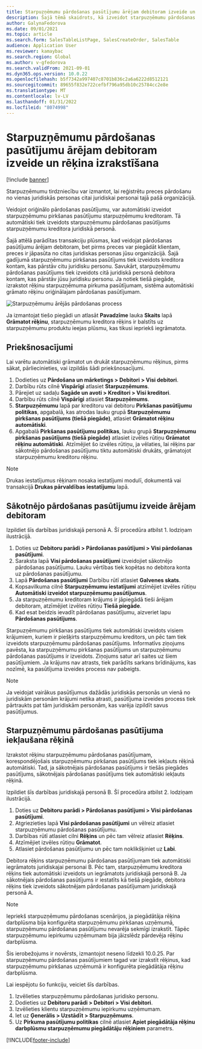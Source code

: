 ```yaml
---
title: Starpuzņēmumu pārdošanas pasūtījumu ārējam debitoram izveide un rēķina izrakstīšana
description: Šajā tēmā skaidrots, kā izveidot starpuzņēmumu pārdošanas pasūtījumu un izrakstīt rēķinu ārējam debitoram
author: GalynaFedorova
ms.date: 09/01/2021
ms.topic: article
ms.search.form: SalesTableListPage, SalesCreateOrder, SalesTable
audience: Application User
ms.reviewer: kamaybac
ms.search.region: Global
ms.author: v-gfedorova
ms.search.validFrom: 2021-09-01
ms.dyn365.ops.version: 10.0.22
ms.openlocfilehash: b5f7342a997407c8701b836c2a6a6222d8512121
ms.sourcegitcommit: 89655f832e722cefbf796a95db10c25784cc2e8e
ms.translationtype: MT
ms.contentlocale: lv-LV
ms.lasthandoff: 01/31/2022
ms.locfileid: "8074998"
---
```

# <a name="create-and-invoice-an-intercompany-sales-order-for-an-external-customer"></a>Starpuzņēmumu pārdošanas pasūtījumu ārējam debitoram izveide un rēķina izrakstīšana

[!include [banner](../../includes/banner.md)]

Starpuzņēmumu tirdzniecību var izmantot, lai reģistrētu preces pārdošanu no vienas juridiskās personas citai juridiskai personai tajā pašā organizācijā.

Veidojot oriģinālo pārdošanas pasūtījumu, var automātiski izveidot starpuzņēmumu pirkšanas pasūtījumu starpuzņēmumu kreditoram. Tā automātiski tiek izveidots starpuzņēmumu pārdošanas pasūtījums starpuzņēmumu kreditora juridiskā personā.

Šajā attēlā parādītas transakciju plūsmas, kad veidojat pārdošanas pasūtījumu ārējam debitoram, bet pirms preces var piegādāt klientam, preces ir jāpasūta no citas juridiskas personas jūsu organizācijā. Šajā gadījumā starpuzņēmumu pirkšanas pasūtījums tiek izveidots kreditora kontam, kas pārstāv citu juridisku personu. Savukārt, starpuzņēmumu pārdošanas pasūtījums tiek izveidots citā juridiskā personā debitora kontam, kas pārstāv jūsu juridisku personu. Ja notiek tiešā piegāde, izrakstot rēķinu starpuzņēmuma pirkuma pasūtījumam, sistēma automātiski grāmato rēķinu oriģinālajam pārdošanas pasūtījumam.

![Starpuzņēmumu ārējās pārdošanas process](media/intercompanyexternalsalesprocess.png)

Ja izmantojat tiešo piegādi un atlasāt **Pavadzīme** lauka **Skaits** lapā **Grāmatot rēķinu**, starpuzņēmumu kreditora rēķins ir balstīts uz starpuzņēmumu produktu ieejas plūsmu, kas tikusi iepriekš iegrāmatota.

## <a name="prerequisites"></a>Priekšnosacījumi

Lai varētu automātiski grāmatot un drukāt starpuzņēmumu rēķinus, pirms sākat, pārliecinieties, vai izpildās šādi priekšnosacījumi.

1. Dodieties uz **Pārdošana un mārketings \> Debitori \> Visi debitori**.
1. Darbību rūts cilnē **Vispārīgi** atlasiet **Starpuzņēmums**.
1. Pārejiet uz sadaļu **Sagāde un avoti \> Kreditori \> Visi kreditori**.
1. Darbību rūts cilnē **Vispārīgi** atlasiet **Starpuzņēmums**.
1. **Starpuzņēmumu** lapā par kreditoru vai debitoru **Pirkšanas pasūtījumu politikas**, apgabalā, kas atrodas lauku grupā **Starpuzņēmumu pirkšanas pasūtījums (tiešā piegāde)**, atlasiet **Grāmatot rēķinu automātiski**.
1. Apgabalā **Pirkšanas pasūtījumu politikas**, lauku grupā **Starpuzņēmumu pirkšanas pasūtījums (tiešā piegāde)** atlasiet izvēles rūtiņu **Grāmatot rēķinu automātiski**. Atzīmējiet šo izvēles rūtiņu, ja vēlaties, lai rēķins par sākotnējo pārdošanas pasūtījumu tiktu automātiski drukāts, grāmatojot starpuzņēmumu kreditoru rēķinu.

> [!NOTE]
> Drukas iestatījumus rēķinam nosaka iestatījumi modulī, dokumentā vai transakcijā **Drukas pārvaldības iestatījumu** lapā.

## <a name="create-an-original-sales-order-for-an-external-customer"></a>Sākotnējo pārdošanas pasūtījumu izveide ārējam debitoram

Izpildiet šīs darbības juridiskajā personā A. Šī procedūra atbilst 1. lodziņam ilustrācijā.

1. Doties uz **Debitoru parādi \> Pārdošanas pasūtījumi \> Visi pārdošanas pasūtījumi**.
1. Saraksta lapā **Visi pārdošanas pasūtījumi** izveidojiet sākotnējo pārdošanas pasūtījumu. Lauku vērtības tiek kopētas no debitora konta uz pārdošanas pasūtījumu.
1. Lapā **Pārdošanas pasūtījumi** Darbību rūtī atlasiet **Galvenes skats**.
1. Kopsavilkuma cilnē **Starpuzņēmumu iestatījumi** atzīmējiet izvēles rūtiņu **Automātiski izveidot starpuzņēmumu pasūtījumus**.
1. Ja starpuzņēmumu kreditoram krājums ir jāpiegādā tieši ārējam debitoram, atzīmējiet izvēles rūtiņu **Tiešā piegāde**.
1. Kad esat beidzis ievadīt pārdošanas pasūtījumu, aizveriet lapu **Pārdošanas pasūtījums**.

Starpuzņēmumu pirkšanas pasūtījums tiek automātiski izveidots visiem krājumiem, kuriem ir piešķirts starpuzņēmumu kreditors, un pēc tam tiek izveidots starpuzņēmumu pārdošanas pasūtījums. Informatīvs ziņojums pavēsta, ka starpuzņēmumu pirkšanas pasūtījums un starpuzņēmumu pārdošanas pasūtījums ir izveidots. Ziņojums satur arī saites uz šiem pasūtījumiem. Ja krājums nav atrasts, tiek parādīts sarkans brīdinājums, kas nozīmē, ka pasūtījuma izveides process nav pabeigts.

> [!NOTE]
> Ja veidojat vairākus pasūtījumus dažādās juridiskās personās un vienā no juridiskām personām krājumi netika atrasti, pasūtījuma izveides process tiek pārtraukts pat tām juridiskām personām, kas varēja izpildīt savus pasūtījumus.

## <a name="invoice-an-intercompany-sales-order"></a>Starpuzņēmumu pārdošanas pasūtījuma iekļaušana rēķinā

Izrakstot rēķinu starpuzņēmumu pārdošanas pasūtījumam, korespondējošais starpuzņēmumu pirkšanas pasūtījums tiek iekļauts rēķinā automātiski. Tad, ja sākotnējais pārdošanas pasūtījums ir tiešās piegādes pasūtījums, sākotnējais pārdošanas pasūtījums tiek automātiski iekļauts rēķinā.

Izpildiet šīs darbības juridiskajā personā B. Šī procedūra atbilst 2. lodziņam ilustrācijā.

1. Doties uz **Debitoru parādi \> Pārdošanas pasūtījumi \> Visi pārdošanas pasūtījumi**.
1. Atgriezieties lapā **Visi pārdošanas pasūtījumi** un vēlreiz atlasiet starpuzņēmumu pārdošanas pasūtījumu.
1. Darbības rūtī atlasiet cilni **Rēķins** un pēc tam vēlreiz atlasiet **Rēķins**.
1. Atzīmējiet izvēles rūtiņu **Grāmatot**.
1. Atlasiet pārdošanas pasūtījumu un pēc tam noklikšķiniet uz **Labi**.

Debitora rēķins starpuzņēmumu pārdošanas pasūtījumam tiek automātiski iegrāmatots juridiskajai personai B. Pēc tam, starpuzņēmumu kreditora rēķins tiek automātiski izveidots un iegrāmatots juridiskajā personā B. Ja sākotnējais pārdošanas pasūtījums ir iestatīts kā tiešā piegāde, debitora rēķins tiek izveidots sākotnējam pārdošanas pasūtījumam juridiskajā personā A.

> [!NOTE]
> Iepriekš starpuzņēmumu pārdošanas scenārijos, ja piegādātāja rēķina darbplūsma bija konfigurēta starpuzņēmumu pirkšanas uzņēmumā, starpuzņēmumu pārdošanas pasūtījumu nevarēja sekmīgi izrakstīt. Tāpēc starpuzņēmumu iepirkumu uzņēmumam bija jāizslēdz pārdevēja rēķinu darbplūsma. 
> 
> Šis ierobežojums ir novērsts, izmantojot neseno līdzekli 10.0.25. Par starpuzņēmumu pārdošanas pasūtījumiem tagad var izrakstīt rēķinus, kad starpuzņēmumu pirkšanas uzņēmumā ir konfigurēta piegādātāja rēķinu darbplūsma.
> 
> Lai iespējotu šo funkciju, veiciet šīs darbības.
>
> 1. Izvēlieties starpuzņēmumu pārdošanas juridisko personu.  
> 2. Dodieties uz **Debitoru parādi \> Debitori \> Visi debitori**.
> 3. Izvēlieties klientu starpuzņēmumu iepirkumu uzņēmumam.
> 4. Iet uz **Ģenerālis \> Uzstādīt \> Starpuzņēmums**.
> 5. Uz **Pirkuma pasūtījumu politikas** cilnē atlasiet **Apiet piegādātāja rēķinu darbplūsmu starpuzņēmumu piegādātāju rēķiniem** parametrs.

[!INCLUDE[footer-include](../../includes/footer-banner.md)]
